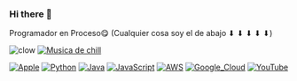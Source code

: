 ### Hi there 👋

Programador en Proceso😋
(Cualquier cosa soy el de abajo  ⬇ ⬇ ⬇ ⬇ ⬇)

![clow](https://github.com/niikolo-bue/niikolo-bue/assets/137729404/5531484f-5798-46cf-9274-2ad321e44832) 
[![Musica de chill](https://github.com/niikolo-bue/niikolo-bue/assets/137729404/eca914dd-d23d-478d-949a-6f2b76d03bcd)](https://www.youtube.com/watch?app=desktop&v=FXUIO2wIW6c)

[![Apple](https://img.shields.io/badge/iOS-999999?style=for-the-badge&logo=apple&logoColor=white&labelColor=101010)]()
[![Python](https://img.shields.io/badge/Python-yellow?style=for-the-badge&logo=python&logoColor=white&labelColor=101010)]()
[![Java](https://img.shields.io/badge/Java-007396?style=for-the-badge&logo=java&logoColor=white&labelColor=101010)]()
[![JavaScript](https://img.shields.io/badge/JavaScript-F7DF1E?style=for-the-badge&logo=javascript&logoColor=white&labelColor=101010)]()
[![AWS](https://img.shields.io/badge/AWS-232F3E?style=for-the-badge&logo=amazon-aws&logoColor=white&labelColor=101010)]()
[![Google_Cloud](https://img.shields.io/badge/Google_Cloud-4285F4?style=for-the-badge&logo=googlecloud&logoColor=white&labelColor=101010)]()
[![YouTube](https://img.shields.io/youtube/channel/subscribers/:channelId
)](https://www.youtube.com/watch?v=JABI57WSQsU)

